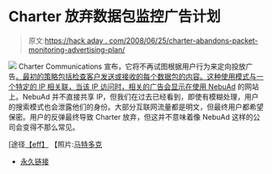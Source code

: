 # Charter 放弃数据包监控广告计划

> 原文:[https://hack aday . com/2008/06/25/charter-abandons-packet-monitoring-advertising-plan/](https://hackaday.com/2008/06/25/charter-abandons-packet-monitoring-advertising-plan/)

![](../Images/b77c2b868f5801e330040a8cf921be6d.png)
Charter Communications 宣布，它将不再试图根据用户行为来定向投放广告[。最初的策略包括检查客户发送或接收的每个数据包的内容。这种使用模式与一个特定的 IP 相关联，当该 IP 访问时，相关的广告会](http://www.washingtonpost.com/wp-dyn/content/article/2008/06/24/AR2008062401033.html)[显示在使用 NebuAd](http://bits.blogs.nytimes.com/2008/04/07/nebuad-observes-useful-but-innocuous-web-browsing/) 的网站上。NebuAd 并不直接共享 IP，但我们在过去已经看到，即使有模糊处理，用户的搜索模式也会泄露他们的身份。大部分互联网流量都是明文，但最终用户都希望保密。用户的反弹最终导致 Charter 放弃，但这并不意味着像 NebuAd 这样的公司会变得不那么常见。

[途径[【eff】](http://www.eff.org/deeplinks/2008/06/charter-communications-isp-halts-traffic-inspectio)
【照片:[马特多克](http://flickr.com/photos/dork/413073001/)

*   [永久链接](http://www.washingtonpost.com/wp-dyn/content/article/2008/06/24/AR2008062401033.html)